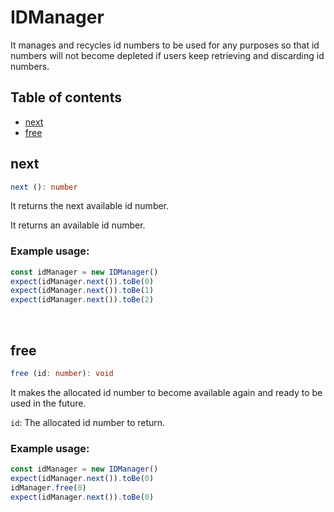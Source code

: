 # IDManager
It manages and recycles id numbers to be used for any purposes so that id numbers will not become depleted if users keep retrieving and discarding id numbers.

## Table of contents
- [next](https://github.com/ii887522/hydro/blob/master/docs/any/IDManager.md#next)
- [free](https://github.com/ii887522/hydro/blob/master/docs/any/IDManager.md#free)

## **next**
```ts
next (): number
```
It returns the next available id number.

It returns an available id number.

### **Example usage:**
```ts
const idManager = new IDManager()
expect(idManager.next()).toBe(0)
expect(idManager.next()).toBe(1)
expect(idManager.next()).toBe(2)
```
<br />

## **free**
```ts
free (id: number): void
```
It makes the allocated id number to become available again and ready to be used in the future.

`id`: The allocated id number to return.

### **Example usage:**
```ts
const idManager = new IDManager()
expect(idManager.next()).toBe(0)
idManager.free(0)
expect(idManager.next()).toBe(0)
```
<br />
